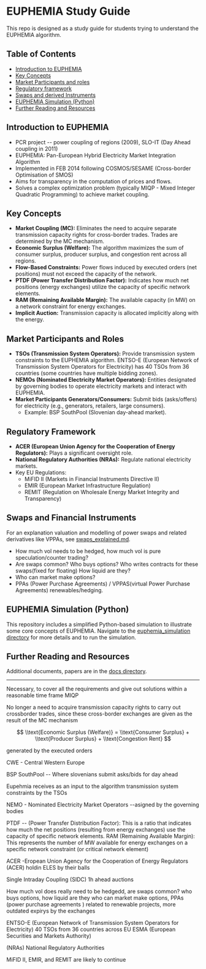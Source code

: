 # EUPHEMIA Study Guide

This repo is designed as a study guide for students trying to understand the EUPHEMIA algorithm.

## Table of Contents

- [Introduction to EUPHEMIA](#introduction-to-euphemia)
- [Key Concepts](#key-concepts)
- [Market Participants and roles](#market-participants-and-roles)
- [Regulatory framework](#regulatory-framework)
- [Swaps and derived Instruments](./swaps_explained.md)
- [EUPHEMIA Simulation (Python)](./euphemia_simulation/README.md)
- [Further Reading and Resources](./docs/README.md)

## Introduction to EUPHEMIA

- PCR project -- power coupling of regions (2009), SLO-IT (Day Ahead coupling in 2011)
- EUPHEMIA: Pan-European Hybrid Electricity Market Integration Algorithm
- Implemented in FEB 2014 following COSMOS/SESAME (Cross-border Optimisation of SMOS)
- Aims for transparency in the computation of prices and flows.
- Solves a complex optimization problem (typically MIQP - Mixed Integer Quadratic Programming) to achieve market coupling.

## Key Concepts

- **Market Coupling (MC):** Eliminates the need to acquire separate transmission capacity rights for cross-border trades. Trades are determined by the MC mechanism.
- **Economic Surplus (Welfare):** The algorithm maximizes the sum of consumer surplus, producer surplus, and congestion rent across all regions.
- **Flow-Based Constraints:** Power flows induced by executed orders (net positions) must not exceed the capacity of the network.
- **PTDF (Power Transfer Distribution Factor):** Indicates how much net positions (energy exchanges) utilize the capacity of specific network elements.
- **RAM (Remaining Available Margin):** The available capacity (in MW) on a network constraint for energy exchanges.
- **Implicit Auction:** Transmission capacity is allocated implicitly along with the energy.

## Market Participants and Roles

- **TSOs (Transmission System Operators):** Provide transmission system constraints to the EUPHEMIA algorithm. ENTSO-E (European Network of Transmission System Operators for Electricity) has 40 TSOs from 36 countries (some countries have multiple bidding zones).
- **NEMOs (Nominated Electricity Market Operators):** Entities designated by governing bodies to operate electricity markets and interact with EUPHEMIA.
- **Market Participants Generators/Consumers:** Submit bids (asks/offers) for electricity (e.g., generators, retailers, large consumers).
    - Example: BSP SouthPool (Slovenian day-ahead market).

## Regulatory Framework

- **ACER (European Union Agency for the Cooperation of Energy Regulators):** Plays a significant oversight role.
- **National Regulatory Authorities (NRAs):** Regulate national electricity markets.
- Key EU Regulations:
    - MiFID II (Markets in Financial Instruments Directive II)
    - EMIR (European Market Infrastructure Regulation)
    - REMIT (Regulation on Wholesale Energy Market Integrity and Transparency)

## Swaps and Financial Instruments

For an explanation valuation and modelling  of power swaps and related derivatives like VPPAs, see [swaps_explained.md](./swaps_explained.md).

- How much vol needs to be hedged, how much vol is pure speculation/counter trading?
- Are swaps common? Who buys options? Who writes contracts for these swaps(fixed for floating) How liquid are they?
- Who can market make options?
- PPAs (Power Purchase Agreements) / VPPAS(virtual Power  Purchase Agreements) renewables/hedging.

## EUPHEMIA Simulation (Python)

This repository includes a simplified Python-based simulation to illustrate some core concepts of EUPHEMIA.
Navigate to the [euphemia_simulation directory](./euphemia_simulation/README.md) for more details and to run the simulation.

## Further Reading and Resources

Additional documents, papers are in the [docs directory](./docs/README.md).

---

Necessary, to cover all the requirements and give out solutions within a reasonable time frame MIQP


No longer a need to acquire transmission capacity rights to carry out crossborder trades, since these cross-border exchanges are given as the
result of the MC mechanism

$$
\\text{Economic Surplus (Welfare)} = \\text{Consumer Surplus} + \\text{Producer Surplus} + \\text{Congestion Rent}
$$

generated by the executed orders

CWE - Central Western Europe

BSP SouthPool -- Where slovenians submit asks/bids for day ahead

Eupehmia receives as an input to the algorithm transmission system constraints by the TSOs

NEMO - Nominated Electricity Market Operators --asigned by the governing bodies

PTDF -- (Power Transfer Distribution Factor): This is a ratio that indicates how much the net positions (resulting from energy exchanges) use the capacity of specific network elements.
RAM (Remaining Available Margin): This represents the number of MW available for energy exchanges on a specific network constraint (or critical network element)

ACER -Eropean Union Agency for the Cooperation of Energy Regulators (ACER) holdin ELES by their balls 

 Single Intraday Coupling (SIDC) 1h ahead auctions


How much vol does really need to be hedgedd, are swaps common? who buys options, how liquid are they who can market make options, 
PPAs (power purchase agreements ) related to renewable projects, more outdated expirys by the exchanges

ENTSO-E (European Network of Transmission System Operators for Electricity)
 40 TSOs from 36 countries across EU
 ESMA (European Securities and Markets Authority)   

(NRAs) National Regulatory Authorities 

MiFID II, EMIR, and REMIT are likely to continue